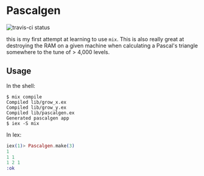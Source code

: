 Pascalgen
=========

![travis-ci status](https://travis-ci.org/sudomilk/Pascalgen.svg?branch=master)

this is my first attempt at learning to use `mix`. This is also really great at destroying the RAM on a given machine when calculating a Pascal's triangle somewhere to the tune of > 4,000 levels.

Usage
---

In the shell:

```Shell
$ mix compile
Compiled lib/grow_x.ex
Compiled lib/grow_y.ex
Compiled lib/pascalgen.ex
Generated pascalgen app
$ iex -S mix
```

In Iex:

```Elixir
iex(1)> Pascalgen.make(3)
1
1 1
1 2 1
:ok
```
